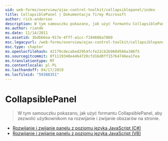 ```yaml
---
uid: web-forms/overview/ajax-control-toolkit/collapsiblepanel/index
title: CollapsiblePanel | Dokumentacja firmy Microsoft
author: rick-anderson
description: W tym samouczku pokazano, jak użyć formantu CollapsiblePanel, aby zezwolić użytkownikom na rozwijanie i zwijanie obszarów na stronie.
ms.author: riande
ms.date: 11/14/2011
ms.assetid: 3bdbb6ea-917e-4fff-a1cc-f194606a7869
msc.legacyurl: /web-forms/overview/ajax-control-toolkit/collapsiblepanel
msc.type: chapter
ms.openlocfilehash: 42179cdecabed2954fcfe22cb2b968d566a386f5
ms.sourcegitcommit: 0f1119340e4464720cfd16d0ff15764746ea1fea
ms.translationtype: MT
ms.contentlocale: pl-PL
ms.lasthandoff: 04/17/2019
ms.locfileid: "59388351"
---
```

# <a name="collapsiblepanel"></a>CollapsiblePanel

> W tym samouczku pokazano, jak użyć formantu CollapsiblePanel, aby zezwolić użytkownikom na rozwijanie i zwijanie obszarów na stronie.


- [Rozwijanie i zwijanie panelu z poziomu języka JavaScript (C#)](collapsing-and-expanding-a-panel-from-javascript-cs.md)
- [Rozwijanie i zwijanie panelu z poziomu języka JavaScript (VB)](collapsing-and-expanding-a-panel-from-javascript-vb.md)
